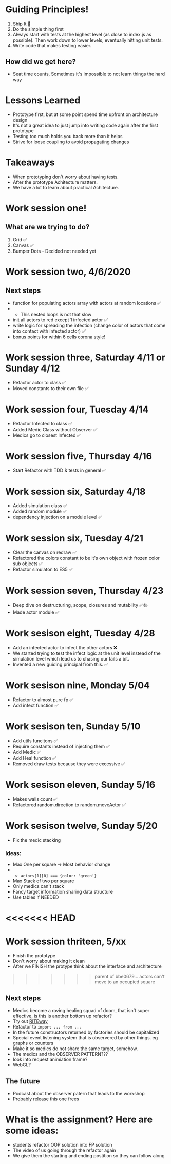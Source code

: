 # Guiding Principles!

1. Ship It 🚀
1. Do the simple thing first
1. Always start with tests at the highest level (as close to index.js as possible). Then work down to lower levels, eventually hitting unit tests.
1. Write code that makes testing easier.

## How did we get here?
* Seat time counts, Sometimes it's impossible to not learn things the hard way

# Lessons Learned
* Prototype first, but at some point spend time upfront on architecture design
* It's not a great idea to just jump into writing code again after the first prototype
* Testing too much holds you back more than it helps
* Strive for loose coupling to avoid propagating changes

# Takeaways
* When prototyping don't worry about having tests.
* After the prototype Achitecture matters. 
* We have a lot to learn about practical Achitecture.

# Work session one!
## What are we trying to do?

1. Grid ✅
1. Canvas ✅
1. Bumper Dots - Decided not needed yet

# Work session two, 4/6/2020
## Next steps 

* function for populating actors array with actors at random locations ✅
* * This nested loops is not that slow
* init all actors to red except 1 infected actor ✅
* write logic for spreading the infection (change color of actors that come into contact with infected actor) ✅
* bonus points for within 6 cells corona style!

# Work session three, Saturday 4/11 or Sunday 4/12

* Refactor actor to class ✅
* Moved constants to their own file ✅

# Work session four, Tuesday 4/14

* Refactor Infected to class ✅
* Added Medic Class without Observer ✅
* Medics go to closest Infected ✅

# Work session five, Thursday 4/16
* Start Refactor with TDD & tests in general ✅

# Work session six, Saturday 4/18
* Added simulation class ✅
* Added random module ✅
* dependency injection on a module level ✅

# Work session six, Tuesday 4/21
* Clear the canvas on redraw ✅
* Refactored the colors constant to be it's own object with frozen color sub objects ✅
* Refactor simulaton to ES5 ✅

# Work session seven, Thursday 4/23
* Deep dive on destructuring, scope, closures and mutablilty ✅👍
* Made actor module ✅

# Work sesison eight, Tuesday 4/28
* Add an infected actor to infect the other actors ❌ 
* We started trying to test the infect logic at the unit level instead of the simulation level which lead us to chasing our tails a bit. 
* Invented a new guiding principal from this. ✅

# Work sesison nine, Monday 5/04
* Refactor to almost pure fp ✅
* Add infect function ✅

# Work sesison ten, Sunday 5/10
* Add utils funcitons ✅
* Require constants instead of injecting them ✅
* Add Medic ✅
* Add Heal function ✅
* Removed draw tests because they were excessive ✅

# Work sesison eleven, Sunday 5/16
* Makes walls count ✅
* Refactored random.direction to random.moveActor ✅

# Work sesison twelve, Sunday 5/20
* Fix the medic stacking
### Ideas:
* Max One per square -> Most behavior change
* - `actors[1][0] === {color: 'green'}`
* Max Stack of two per square 
* Only medics can't stack
* Fancy target information sharing data structure
* Use tables if NEEDED

<<<<<<< HEAD
=======
# Work session thriteen, 5/xx
* Finish the prototype
* Don't worry about making it clean
* After we FINISH the protype think about the interface and architecture 

>>>>>>> parent of bbe0679... actors can't move to an occupied square
## Next steps
* Medics become a roving healing squad of doom, that isn't super effective, is this is another bottom up refactor?
* Try out [RITEway](https://github.com/ericelliott/riteway)
* Refactor to `import ... from ...`
* In the future constructors returned by factories should be capitalized 
* Special event listening system that is observered by other things. eg graphs or counters 
* Make it so medics do not share the same target, somehow.
* The medics and the OBSERVER PATTERN???
* look into request animiation frame?
* WebGL?

## The future
* Podcast about the observer patern that leads to the workshop
* Probably release this one frees

# What is the assignment? Here are some ideas:
* students refactor OOP solution into FP solution
* The video of us going through the refactor again
* We give them the starting and ending postition so they can follow along